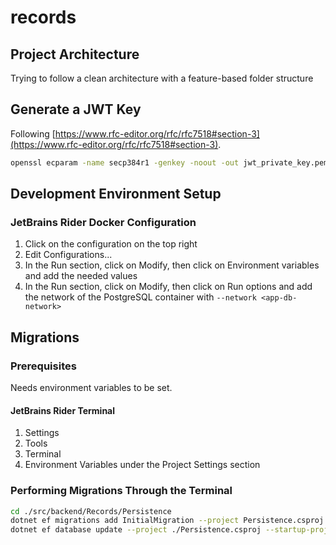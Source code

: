 # records

## Project Architecture
Trying to follow a clean architecture with a feature-based folder structure

## Generate a JWT Key
Following [https://www.rfc-editor.org/rfc/rfc7518#section-3](https://www.rfc-editor.org/rfc/rfc7518#section-3).
```bash
openssl ecparam -name secp384r1 -genkey -noout -out jwt_private_key.pem
```

## Development Environment Setup

### JetBrains Rider Docker Configuration
1. Click on the configuration on the top right
2. Edit Configurations...
3. In the Run section, click on Modify, then click on Environment variables and add the needed values
5. In the Run section, click on Modify, then click on Run options and add the network of the PostgreSQL container with `--network <app-db-network>`


## Migrations

### Prerequisites
Needs environment variables to be set.

#### JetBrains Rider Terminal
1. Settings
2. Tools
3. Terminal
4. Environment Variables under the Project Settings section

### Performing Migrations Through the Terminal
```bash
cd ./src/backend/Records/Persistence
dotnet ef migrations add InitialMigration --project Persistence.csproj --startup-project ../WebAPI/WebAPI.csproj 
dotnet ef database update --project ./Persistence.csproj --startup-project ../WebAPI/WebAPI.csproj 
```